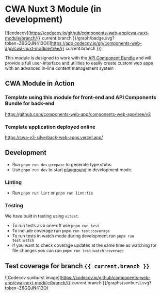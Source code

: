 # CWA Nuxt 3 Module (in development)

[![codecov](https://codecov.io/github/components-web-app/cwa-nuxt-module/branch/{{ current.branch }}/graph/badge.svg?token=Z6GQJN413O)](https://app.codecov.io/gh/components-web-app/cwa-nuxt-module/tree/{{ current.branch }})

This module is designed to work with the [API Component Bundle](https://github.com/components-web-app/api-components-bundle) and will provide a full user-interface and utilities to easily create custom web apps with an advanced in-line content management system

## CWA Module in Action

### Template using this module for front-end and API Components Bundle for back-end
https://github.com/components-web-app/components-web-app/tree/v3

### Template application deployed online
https://cwa-v3-silverback-web-apps.vercel.app/

## Development

- Run `pnpm run dev:prepare` to generate type stubs.
- Use `pnpm run dev` to start [playground](./playground) in development mode.

### Linting

- Run `pnpm run lint` or `pnpm run lint:fix`

### Testing

We have built in testing using `vitest`.

- To run tests as a one-off use `pnpm run test`
- To include coverage run `pnpm run test:coverage`
- To run tests in watch mode during development run `pnpm run test:watch`
- If you want to check coverage updates at the same time as watching for file changes you can run `pnpm run test:watch:coverage`

## Test coverage for branch `{{ current.branch }}`

![Codecov sunburst image](https://codecov.io/github/components-web-app/cwa-nuxt-module/branch/{{ current.branch }}/graphs/sunburst.svg?token=Z6GQJN413O)
